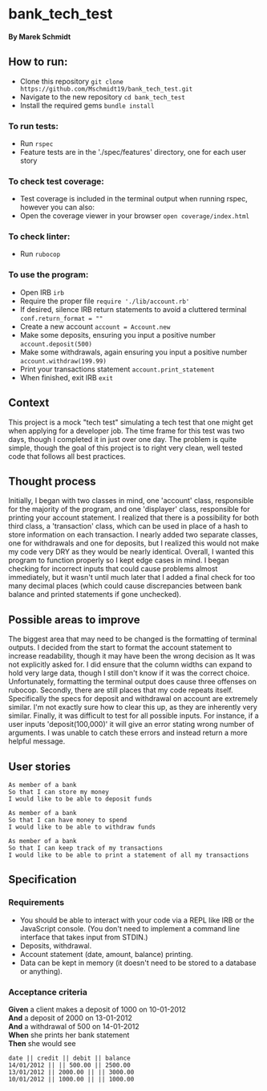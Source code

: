 # bank_tech_test
#### By Marek Schmidt

## How to run:
* Clone this repository `git clone https://github.com/Mschmidt19/bank_tech_test.git`
* Navigate to the new repository `cd bank_tech_test`
* Install the required gems `bundle install`

### To run tests:
* Run `rspec`
* Feature tests are in the './spec/features' directory, one for each user story

### To check test coverage:
* Test coverage is included in the terminal output when running rspec, however you can also:
* Open the coverage viewer in your browser `open coverage/index.html`

### To check linter:
* Run `rubocop`

### To use the program:
* Open IRB `irb`
* Require the proper file `require './lib/account.rb'`
* If desired, silence IRB return statements to avoid a cluttered terminal `conf.return_format = ""`
* Create a new account `account = Account.new`
* Make some deposits, ensuring you input a positive number `account.deposit(500)`
* Make some withdrawals, again ensuring you input a positive number `account.withdraw(199.99)`
* Print your transactions statement `account.print_statement`
* When finished, exit IRB `exit`

## Context
This project is a mock "tech test" simulating a tech test that one might get when applying for a developer job. The time frame for this test was two days, though I completed it in just over one day. The problem is quite simple, though the goal of this project is to right very clean, well tested code that follows all best practices.

## Thought process
Initially, I began with two classes in mind, one 'account' class, responsible for the majority of the program, and one 'displayer' class, responsible for printing your account statement. I realized that there is a possibility for both third class, a 'transaction' class, which can be used in place of a hash to store information on each transaction. I nearly added two separate classes, one for withdrawals and one for deposits, but I realized this would not make my code very DRY as they would be nearly identical.
Overall, I wanted this program to function properly so I kept edge cases in mind. I began checking for incorrect inputs that could cause problems almost immediately, but it wasn't until much later that I added a final check for too many decimal places (which could cause discrepancies between bank balance and printed statements if gone unchecked).  

## Possible areas to improve
The biggest area that may need to be changed is the formatting of terminal outputs. I decided from the start to format the account statement to increase readability, though it may have been the wrong decision as It was not explicitly asked for. I did ensure that the column widths can expand to hold very large data, though I still don't know if it was the correct choice.
Unfortunately, formatting the terminal output does cause three offenses on rubocop.
Secondly, there are still places that my code repeats itself. Specifically the specs for deposit and withdrawal on account are extremely similar. I'm not exactly sure how to clear this up, as they are inherently very similar.
Finally, it was difficult to test for all possible inputs. For instance, if a user inputs 'deposit(100,000)' it will give an error stating wrong number of arguments. I was unable to catch these errors and instead return a more helpful message.

## User stories
```
As member of a bank
So that I can store my money
I would like to be able to deposit funds
```
```
As member of a bank
So that I can have money to spend
I would like to be able to withdraw funds
```
```
As member of a bank
So that I can keep track of my transactions
I would like to be able to print a statement of all my transactions
```

## Specification
### Requirements
* You should be able to interact with your code via a REPL like IRB or the JavaScript console.  (You don't need to implement a command line interface that takes input from STDIN.)
* Deposits, withdrawal.
* Account statement (date, amount, balance) printing.
* Data can be kept in memory (it doesn't need to be stored to a database or anything).

### Acceptance criteria
**Given** a client makes a deposit of 1000 on 10-01-2012  
**And** a deposit of 2000 on 13-01-2012  
**And** a withdrawal of 500 on 14-01-2012  
**When** she prints her bank statement  
**Then** she would see

```
date || credit || debit || balance
14/01/2012 || || 500.00 || 2500.00
13/01/2012 || 2000.00 || || 3000.00
10/01/2012 || 1000.00 || || 1000.00
```
